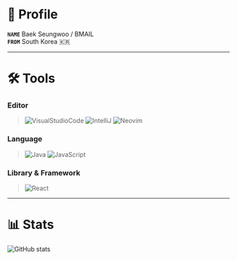 # 🪪 Profile

__`NAME`__ Baek Seungwoo / BMAIL  
__`FROM`__ South Korea 🇰🇷

- - -
# 🛠 Tools

### Editor
>![VisualStudioCode](https://img.shields.io/badge/VSCode-3178C6?style=flat&logo=visualstudiocode&logoColor=white)
![IntelliJ](https://img.shields.io/badge/IntelliJ-FF0075?style=flat&logo=intellijidea&logoColor=white)
![Neovim](https://img.shields.io/badge/Neovim-57A143?style=flat&logo=neovim&logoColor=white)

### Language
>![Java](https://img.shields.io/badge/Java-F80000?style=flat&logo=oracle&logoColor=white)
![JavaScript](https://img.shields.io/badge/JavaScript-CCA901?style=flat&logo=javascript&logoColor=white)

### Library & Framework
>![React](https://img.shields.io/badge/React-00CCC7?style=flat&logo=react&logoColor=white)

- - -
# 📊 Stats

![GitHub stats](https://github-readme-stats.vercel.app/api?username=b-mail&show_icons=true&theme=react)

